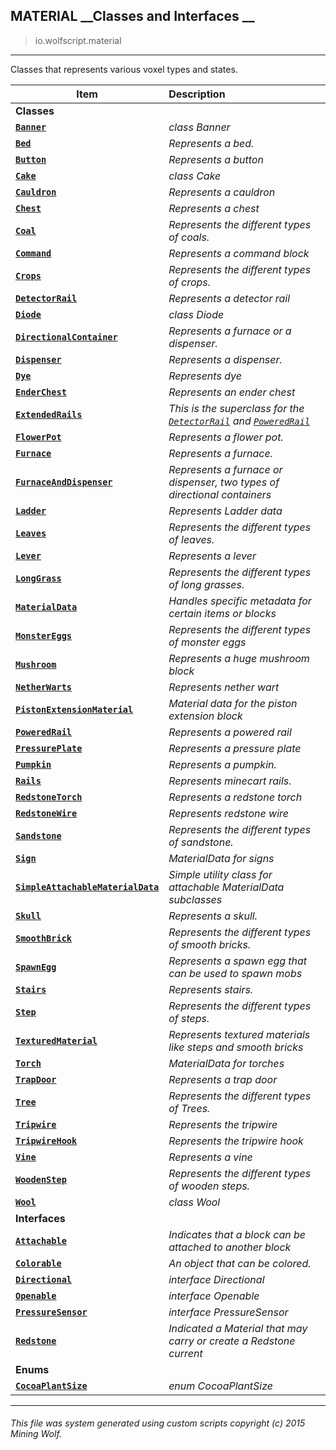 ## MATERIAL __Classes and Interfaces __

>io.wolfscript.material

---

Classes that represents various voxel types and states.

Item | Description   
--- | :--- 
__Classes__|
__[`Banner`](Banner.md)__ | _class Banner_ 
__[`Bed`](Bed.md)__ | _Represents a bed._ 
__[`Button`](Button.md)__ | _Represents a button_ 
__[`Cake`](Cake.md)__ | _class Cake_ 
__[`Cauldron`](Cauldron.md)__ | _Represents a cauldron_ 
__[`Chest`](Chest.md)__ | _Represents a chest_ 
__[`Coal`](Coal.md)__ | _Represents the different types of coals._ 
__[`Command`](Command.md)__ | _Represents a command block_ 
__[`Crops`](Crops.md)__ | _Represents the different types of crops._ 
__[`DetectorRail`](DetectorRail.md)__ | _Represents a detector rail_ 
__[`Diode`](Diode.md)__ | _class Diode_ 
__[`DirectionalContainer`](DirectionalContainer.md)__ | _Represents a furnace or a dispenser._ 
__[`Dispenser`](Dispenser.md)__ | _Represents a dispenser._ 
__[`Dye`](Dye.md)__ | _Represents dye_ 
__[`EnderChest`](EnderChest.md)__ | _Represents an ender chest_ 
__[`ExtendedRails`](ExtendedRails.md)__ | _This is the superclass for the [`DetectorRail`](DetectorRail.md) and [`PoweredRail`](PoweredRail.md)_ 
__[`FlowerPot`](FlowerPot.md)__ | _Represents a flower pot._ 
__[`Furnace`](Furnace.md)__ | _Represents a furnace._ 
__[`FurnaceAndDispenser`](FurnaceAndDispenser.md)__ | _Represents a furnace or dispenser, two types of directional containers_ 
__[`Ladder`](Ladder.md)__ | _Represents Ladder data_ 
__[`Leaves`](Leaves.md)__ | _Represents the different types of leaves._ 
__[`Lever`](Lever.md)__ | _Represents a lever_ 
__[`LongGrass`](LongGrass.md)__ | _Represents the different types of long grasses._ 
__[`MaterialData`](MaterialData.md)__ | _Handles specific metadata for certain items or blocks_ 
__[`MonsterEggs`](MonsterEggs.md)__ | _Represents the different types of monster eggs_ 
__[`Mushroom`](Mushroom.md)__ | _Represents a huge mushroom block_ 
__[`NetherWarts`](NetherWarts.md)__ | _Represents nether wart_ 
__[`PistonExtensionMaterial`](PistonExtensionMaterial.md)__ | _Material data for the piston extension block_ 
__[`PoweredRail`](PoweredRail.md)__ | _Represents a powered rail_ 
__[`PressurePlate`](PressurePlate.md)__ | _Represents a pressure plate_ 
__[`Pumpkin`](Pumpkin.md)__ | _Represents a pumpkin._ 
__[`Rails`](Rails.md)__ | _Represents minecart rails._ 
__[`RedstoneTorch`](RedstoneTorch.md)__ | _Represents a redstone torch_ 
__[`RedstoneWire`](RedstoneWire.md)__ | _Represents redstone wire_ 
__[`Sandstone`](Sandstone.md)__ | _Represents the different types of sandstone._ 
__[`Sign`](Sign.md)__ | _MaterialData for signs_ 
__[`SimpleAttachableMaterialData`](SimpleAttachableMaterialData.md)__ | _Simple utility class for attachable MaterialData subclasses_ 
__[`Skull`](Skull.md)__ | _Represents a skull._ 
__[`SmoothBrick`](SmoothBrick.md)__ | _Represents the different types of smooth bricks._ 
__[`SpawnEgg`](SpawnEgg.md)__ | _Represents a spawn egg that can be used to spawn mobs_ 
__[`Stairs`](Stairs.md)__ | _Represents stairs._ 
__[`Step`](Step.md)__ | _Represents the different types of steps._ 
__[`TexturedMaterial`](TexturedMaterial.md)__ | _Represents textured materials like steps and smooth bricks_ 
__[`Torch`](Torch.md)__ | _MaterialData for torches_ 
__[`TrapDoor`](TrapDoor.md)__ | _Represents a trap door_ 
__[`Tree`](Tree.md)__ | _Represents the different types of Trees._ 
__[`Tripwire`](Tripwire.md)__ | _Represents the tripwire_ 
__[`TripwireHook`](TripwireHook.md)__ | _Represents the tripwire hook_ 
__[`Vine`](Vine.md)__ | _Represents a vine_ 
__[`WoodenStep`](WoodenStep.md)__ | _Represents the different types of wooden steps._ 
__[`Wool`](Wool.md)__ | _class Wool_ 
__Interfaces__|
__[`Attachable`](Attachable.md)__ | _Indicates that a block can be attached to another block_ 
__[`Colorable`](Colorable.md)__ | _An object that can be colored._ 
__[`Directional`](Directional.md)__ | _interface Directional_ 
__[`Openable`](Openable.md)__ | _interface Openable_ 
__[`PressureSensor`](PressureSensor.md)__ | _interface PressureSensor_ 
__[`Redstone`](Redstone.md)__ | _Indicated a Material that may carry or create a Redstone current_ 
__Enums__|
__[`CocoaPlantSize`](CocoaPlantSize.md)__ | _enum CocoaPlantSize_ 



---



###### This file was system generated using custom scripts copyright (c) 2015 Mining Wolf.
	

